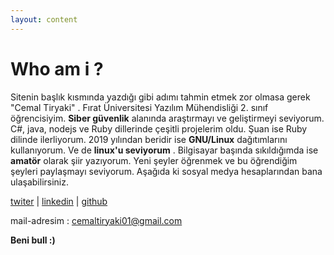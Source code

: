 ```yaml
---
layout: content
---
```


# Who am i ?
Sitenin başlık kısmında yazdığı gibi adımı tahmin etmek zor olmasa gerek "Cemal Tiryaki" . Fırat Üniversitesi Yazılım Mühendisliği 2. sınıf öğrencisiyim. **Siber güvenlik**  alanında araştırmayı ve geliştirmeyi seviyorum. C#, java, nodejs ve Ruby dillerinde çeşitli projelerim oldu. Şuan ise Ruby dilinde ilerliyorum. 2019 yılından beridir ise **GNU/Linux** dağıtımlarını kullanıyorum. Ve de **linux'u seviyorum** . Bilgisayar başında sıkıldığımda ise **amatör** olarak şiir yazıyorum. Yeni şeyler öğrenmek ve bu öğrendiğim şeyleri paylaşmayı seviyorum. Aşağıda ki sosyal medya hesaplarından bana ulaşabilirsiniz.

[twiter](https://twitter.com/cmltryk) | [linkedin](https://www.linkedin.com/in/cemal-tiryaki-b1b376197/) | [github](https://github.com/sadeceben)


mail-adresim : cemaltiryaki01@gmail.com

**Beni bull :)**

